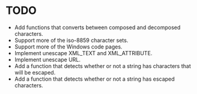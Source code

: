 TODO
====
* Add functions that converts between composed and decomposed characters.
* Support more of the iso-8859 character sets.
* Support more of the Windows code pages.
* Implement unescape XML_TEXT and XML_ATTRIBUTE.
* Implement unescape URL.
* Add a function that detects whether or not a string has characters that will be escaped.
* Add a function that detects whether or not a string has escaped characters.
